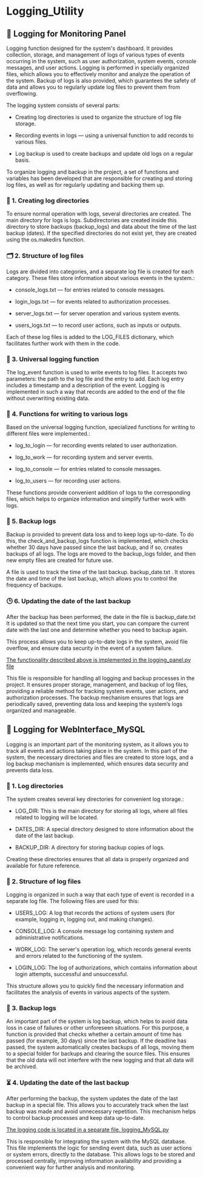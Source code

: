 # Logging_Utility

## 📜 Logging for Monitoring Panel

Logging function designed for the system's dashboard. It provides collection, storage, and management of logs of various types of events occurring in the system, such as user authorization, system events, console messages, and user actions. Logging is performed in specially organized files, which allows you to effectively monitor and analyze the operation of the system. Backup of logs is also provided, which guarantees the safety of data and allows you to regularly update log files to prevent them from overflowing.

The logging system consists of several parts:

- Creating log directories is used to organize the structure of log file storage.

- Recording events in logs — using a universal function to add records to various files.

- Log backup is used to create backups and update old logs on a regular basis.

To organize logging and backup in the project, a set of functions and variables has been developed that are responsible for creating and storing log files, as well as for regularly updating and backing them up.

### 📂 1. Creating log directories

To ensure normal operation with logs, several directories are created. The main directory for logs is logs. Subdirectories are created inside this directory to store backups (backup_logs) and data about the time of the last backup (dates). If the specified directories do not exist yet, they are created using the os.makedirs function.

### 🗂️ 2. Structure of log files

Logs are divided into categories, and a separate log file is created for each category. These files store information about various events in the system.:

- console_logs.txt — for entries related to console messages.

- login_logs.txt — for events related to authorization processes.

- server_logs.txt — for server operation and various system events.

- users_logs.txt — to record user actions, such as inputs or outputs.

Each of these log files is added to the LOG_FILES dictionary, which facilitates further work with them in the code.

### 📝 3. Universal logging function

The log_event function is used to write events to log files. It accepts two parameters: the path to the log file and the entry to add. Each log entry includes a timestamp and a description of the event. Logging is implemented in such a way that records are added to the end of the file without overwriting existing data.

### 🔏 4. Functions for writing to various logs

Based on the universal logging function, specialized functions for writing to different files were implemented.:

- log_to_login — for recording events related to user authorization.

- log_to_work — for recording system and server events.

- log_to_console — for entries related to console messages.

- log_to_users — for recording user actions.

These functions provide convenient addition of logs to the corresponding files, which helps to organize information and simplify further work with logs.

### 💾 5. Backup logs

Backup is provided to prevent data loss and to keep logs up-to-date. To do this, the check_and_backup_logs function is implemented, which checks whether 30 days have passed since the last backup, and if so, creates backups of all logs. The logs are moved to the backup_logs folder, and then new empty files are created for future use.

A file is used to track the time of the last backup. backup_date.txt . It stores the date and time of the last backup, which allows you to control the frequency of backups.

### 🕒 6. Updating the date of the last backup

After the backup has been performed, the date in the file is backup_date.txt It is updated so that the next time you start, you can compare the current date with the last one and determine whether you need to backup again.

This process allows you to keep up-to-date logs in the system, avoid file overflow, and ensure data security in the event of a system failure.

[The functionality described above is implemented in the logging_panel.py file](logging_panel.py)

This file is responsible for handling all logging and backup processes in the project. It ensures proper storage, management, and backup of log files, providing a reliable method for tracking system events, user actions, and authorization processes. The backup mechanism ensures that logs are periodically saved, preventing data loss and keeping the system’s logs organized and manageable.

## 📜 Logging for WebInterface_MySQL

Logging is an important part of the monitoring system, as it allows you to track all events and actions taking place in the system. In this part of the system, the necessary directories and files are created to store logs, and a log backup mechanism is implemented, which ensures data security and prevents data loss.

### 📁 1. Log directories

The system creates several key directories for convenient log storage.:

- LOG_DIR: This is the main directory for storing all logs, where all files related to logging will be located.

- DATES_DIR: A special directory designed to store information about the date of the last backup.

- BACKUP_DIR: A directory for storing backup copies of logs.

Creating these directories ensures that all data is properly organized and available for future reference.

### 📝 2. Structure of log files

Logging is organized in such a way that each type of event is recorded in a separate log file. The following files are used for this:

- USERS_LOG: A log that records the actions of system users (for example, logging in, logging out, and making changes).

- CONSOLE_LOG: A console message log containing system and administrative notifications.

- WORK_LOG: The server's operation log, which records general events and errors related to the functioning of the system.

- LOGIN_LOG: The log of authorizations, which contains information about login attempts, successful and unsuccessful.

This structure allows you to quickly find the necessary information and facilitates the analysis of events in various aspects of the system.

### 💾 3. Backup logs

An important part of the system is log backup, which helps to avoid data loss in case of failures or other unforeseen situations. For this purpose, a function is provided that checks whether a certain amount of time has passed (for example, 30 days) since the last backup. If the deadline has passed, the system automatically creates backups of all logs, moving them to a special folder for backups and clearing the source files. This ensures that the old data will not interfere with the new logging and that all data will be archived.

### ⏳ 4. Updating the date of the last backup

After performing the backup, the system updates the date of the last backup in a special file. This allows you to accurately track when the last backup was made and avoid unnecessary repetition. This mechanism helps to control backup processes and keep data up-to-date.

[The logging code is located in a separate file. logging_MySQL.py](logging_MySQL.py)

This is responsible for integrating the system with the MySQL database. This file implements the logic for sending event data, such as user actions or system errors, directly to the database. This allows logs to be stored and processed centrally, improving information availability and providing a convenient way for further analysis and monitoring.
